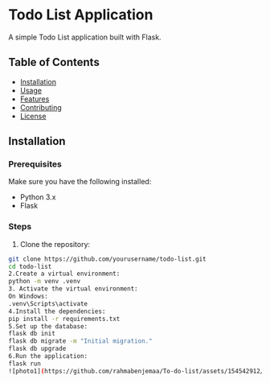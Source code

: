 # Todo List Application

A simple Todo List application built with Flask.

## Table of Contents

- [Installation](#installation)
- [Usage](#usage)
- [Features](#features)
- [Contributing](#contributing)
- [License](#license)

## Installation

### Prerequisites

Make sure you have the following installed:

- Python 3.x
- Flask

### Steps

1. Clone the repository:

```sh
git clone https://github.com/yourusername/todo-list.git
cd todo-list
2.Create a virtual environment:
python -m venv .venv
3. Activate the virtual environment:
On Windows:
.venv\Scripts\activate
4.Install the dependencies:
pip install -r requirements.txt
5.Set up the database:
flask db init
flask db migrate -m "Initial migration."
flask db upgrade
6.Run the application:
flask run
![photo1](https://github.com/rahmabenjemaa/To-do-list/assets/154542912/b04441e4-1a05-4e15-9c05-0295bf57cda3)



